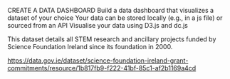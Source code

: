 CREATE A DATA DASHBOARD
Build a data dashboard that visualizes a dataset of your choice
Your data can be stored locally (e.g., in a js file) or sourced from an API
Visualise your data using D3.js and dc.js


This dataset details all STEM research and ancillary projects funded by Science Foundation Ireland since its foundation in 2000.

https://data.gov.ie/dataset/science-foundation-ireland-grant-commitments/resource/1b817fb9-f222-41bf-85c1-af2b1169a4cd